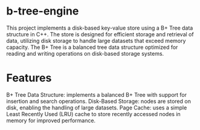 # b-tree-engine
This project implements a disk-based key-value store using a B+ Tree data structure in C++. The store is designed for efficient storage and retrieval of data, utilizing disk storage to handle large datasets that exceed memory capacity. The B+ Tree is a balanced tree data structure optimized for reading and writing operations on disk-based storage systems.

# Features
B+ Tree Data Structure: implements a balanced B+ Tree with support for insertion and search operations.
Disk-Based Storage: nodes are stored on disk, enabling the handling of large datasets.
Page Cache: uses a simple Least Recently Used (LRU) cache to store recently accessed nodes in memory for improved performance.
